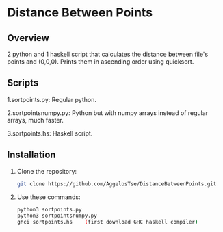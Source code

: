 # Distance Between Points

## Overview

2 python and 1 haskell script that calculates the distance between file's points and (0,0,0). Prints them in ascending order using quicksort.

## Scripts

1.sortpoints.py: Regular python.

2.sortpointsnumpy.py: Python but with numpy arrays instead of regular arrays, much faster.

3.sortpoints.hs: Haskell script.

## Installation

1. Clone the repository:

   ```bash
   git clone https://github.com/AggelosTse/DistanceBetweenPoints.git

2. Use these commands:

    ```bash
   python3 sortpoints.py
   python3 sortpointsnumpy.py
   ghci sortpoints.hs    (first download GHC haskell compiler)

     
